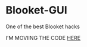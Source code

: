 # Blooket-GUI
One of the best Blooket hacks

I'M MOVIING THE CODE [HERE](https://github.com/JaydenTD500/bloooket-gui-1.0)
